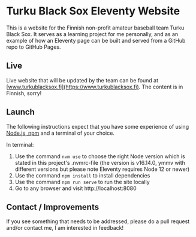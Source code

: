 # Turku Black Sox Eleventy Website

This is a website for the Finnish non-profit amateur baseball team Turku Black Sox. It serves as a learning project for me personally, and as an example of how an Eleventy page can be built and served from a GitHub repo to GitHub Pages.

## Live

Live website that will be updated by the team can be found at [www.turkublacksox.fi](https://www.turkublacksox.fi). The content is in Finnish, sorry!

## Launch

The following instructions expect that you have some experience of using [Node.js, npm](https://docs.npmjs.com/downloading-and-installing-node-js-and-npm) and a terminal of your choice.

In terminal:

1. Use the command `nvm use` to choose the right Node version which is stated in this project's .nvmrc-file (the version is v16.14.0, ymmv with different versions but please note Eleventy requires Node 12 or newer)
2. Use the command `npm install` to install dependencies
3. Use the command `npm run serve` to run the site locally
4. Go to any browser and visit http://localhost:8080

## Contact / Improvements

If you see something that needs to be addressed, please do a pull request and/or contact me, I am interested in feedback!
